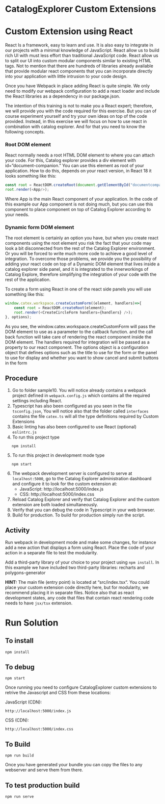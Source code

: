 # CatalogExplorer Custom Extensions
# Custom Extension using React

React Is a framework, easy to learn and use. It is also easy to integrate in our projects with a minimal
knowledge of JavaScript. React allow us to build rich UI with must less effort than traditional JavaScript
code. React allow us to split our UI into custom modular components similar to existing HTML tags. Not to
mention that there are hundreds of libraries already available that provide modular react components that
you can incorporate directly into your application with little intrusion to your code design.

Once you have Webpack in place adding React is quite simple. We only need to modify our webpack
configuration to add a react loader and include the React libraries as a dependency in our package.json.

The intention of this training is not to make you a React expert; therefore, we will provide you with the
code required for this exercise. But you can of course experiment yourself and try your own ideas on top
of the code provided. Instead, in this exercise we will focus on how to use react in combination with
catalog explorer. And for that you need to know the following concepts.

### Root DOM element
React normally needs a root HTML DOM element to where you can attach your code. For this, Catalog
explorer provides a div element with id=”document-companion.” You can use this element as root of your
application. How to do this, depends on your react version, in React 18 it looks something like this:
```javascript
const root = ReactDOM.createRoot(document.getElementById("documentcompanion"));
root.render(<App/>);
```
Where App is the main React component of your application. In the code of this example our App
component is not doing much, but you can use this component to place component on top of Catalog
Explorer according to your needs.
### Dynamic form DOM element
The root element is certainly an option you have, but when you create react components using the root
element you risk the fact that your code may look a bit disconnected from the rest of the Catalog Explorer
environment. Or you will be forced to write much more code to achieve a good level of integration. To
overcome those problems, we provide you the possibility of adding your react code on top of a Dynamic
DOM element that lives inside a catalog explorer side panel, and it is integrated to the innerworkings of
Catalog Explore, therefore simplifying the integration of your code with the rest of the application.

To create a form using React in one of the react side panels you will use something like this:
```javascript
window.catex.workspace.createCustomForm((element, handlers)=>{
    const root = ReactDOM.createRoot(element);
    root.render(<CreateCircleForm handlers={handlers} />);
}, options);
```
As you see, the window.catex.workspace.createCustomForm will pass the DOM element to use as a
parameter to the callback function. and the call back function will take care of rendering the react
component inside the DOM element. The handlers required for integration will be passed as a property to
our react component. The options object is a configuration object that defines options such as the title to
use for the form or the panel to use for display and whether you want to show cancel and submit buttons
in the form

## Procedure
1. Go to folder sample10. You will notice already contains a webpack project defined in
   `webpack.config.js` which contains all the required settings including React.
2. Typescript has also been configured as you seen in the file `tsconfig.json`, You will notice also that the
   folder called `interfaces` contains the file `catex.ts` will all the type definitions required by Custom
   Extensions
3. Basic linting has also been configured to use React (optional) `eslintrc.js`
4. To run this project type
```shell
   npm install
```
5. To run this project in development mode type
```shell
   npm start
```
6. The webpack development server is configured to serve at `localhost:5000`, go to the Catalog Explorer
   administration dashboard and configure it to look for the custom extension at:
   * JavaScript: http://localhost:5000/index.js
   * CSS: http://localhost:5000/index.css
7. Reload Catalog Explorer and verify that Catalog Explorer and the custom extension are both loaded
   simultaneously.
8. Verify that you can debug the code in Typescript in your web browser.
9. Build for production. To build for production simply run the script.


## Activity
Run webpack in development mode and make some changes, for instance add a new action that displays
a form using React. Place the code of your action in a separate file to test the modularity. 

Add a third-party library of your choice to your project using `npm install`. In this example we have included two
third-party libraries: recharts and polygons-generator

<strong>HINT:</strong> The main file (entry point) is located at “src/index.tsx“. You could place your custom extension code
directly here, but for modularity, we recommend placing it in separate files. Notice
also that as react development states, any code that files that contain react rendering code needs to have
`jsx/tsx` extension.


# Run Solution

## To install
```
npm install
```

## To debug
```
npm start
```
Once running you need to configure CatalogExplorer custom extensions to retrive the Javascript and CSS from these locations:

JavaScript (CDN):
```
http://localhost:5000/index.js
```

CSS (CDN):
```
http://localhost:5000/index.css
```


## To Build
```
npm run build
```

Once you have generated your bundle you can copy the files to any webserver and serve them from there.

## To test production build
```
npm run serve
```

